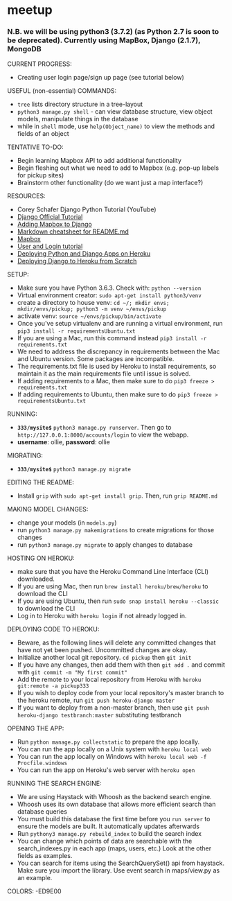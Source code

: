 # meetup
### N.B. we will be using python3 (3.7.2) (as Python 2.7 is soon to be deprecated). Currently using MapBox, Django (2.1.7), MongoDB

CURRENT PROGRESS:
- Creating user login page/sign up page (see tutorial below)

USEFUL (non-essential) COMMANDS:
- ```tree``` lists directory structure in a tree-layout
- ```python3 manage.py shell``` - can view database structure, view object models, manipulate things in the database
- while in ```shell``` mode, use ```help(Object_name)``` to view the methods and fields of an object

TENTATIVE TO-DO:
- Begin learning Mapbox API to add additional functionality
- Begin fleshing out what we need to add to Mapbox (e.g. pop-up labels for pickup sites)
- Brainstorm other functionality (do we want just a map interface?)

RESOURCES:
- Corey Schafer Django Python Tutorial (YouTube)
- [Django Official Tutorial](https://docs.djangoproject.com/en/2.1/intro/tutorial01/)
- [Adding Mapbox to Django](https://www.fullstackpython.com/blog/maps-django-web-applications-projects-mapbox.html)
- [Markdown cheatsheet for README.md](https://github.com/adam-p/markdown-here/wiki/Markdown-Cheatsheet#links)
- [Mapbox](https://www.mapbox.com/)
- [User and Login tutorial](https://wsvincent.com/django-user-authentication-tutorial-login-and-logout/)
- [Deploying Python and Django Apps on Heroku](https://devcenter.heroku.com/articles/deploying-python)
- [Deploying Django to Heroku from Scratch](https://medium.com/@BennettGarner/deploying-django-to-heroku-procfile-static-root-other-pitfalls-e7ab8b2ba33b)

SETUP: 
- Make sure you have Python 3.6.3. Check with: ```python --version```
- Virtual environment creator: ```sudo apt-get install python3/venv```
- create a directory to house venv: ```cd ~/; mkdir envs; mkdir/envs/pickup; python3 -m venv ~/envs/pickup```
- activate venv: ```source ~/envs/pickup/bin/activate```
- Once you've setup virtualenv and are running a virtual environment, run ```pip3 install -r requirementsUbuntu.txt``` 
- If you are using a Mac, run this command instead ```pip3 install -r requirements.txt``` 
- We need to address the discrepancy in requirements between the Mac and Ubuntu version. Some packages are incompatible. 
- The requirements.txt file is used by Heroku to install requirements, so maintain it as the main requirements file until issue is solved.
- If adding requirements to a Mac, then make sure to do ```pip3 freeze > requirements.txt``` 
- If adding requirements to Ubuntu, then make sure to do ```pip3 freeze > requirementsUbuntu.txt``` 

RUNNING:
- **```333/mysite$```** ```python3 manage.py runserver```. Then go to ```http://127.0.0.1:8000/accounts/login``` to view the webapp.
- **username**: ollie, **password**: ollie

MIGRATING:
- **```333/mysite$```** ```python3 manage.py migrate```

EDITING THE README:
- Install ```grip``` with ```sudo apt-get install grip```. Then, run ```grip README.md```

MAKING MODEL CHANGES:
- change your models (in ```models.py```)
- run ```python3 manage.py makemigrations``` to create migrations for those changes
- run ```python3 manage.py migrate``` to apply changes to database

HOSTING ON HEROKU:
- make sure that you have the Heroku Command Line Interface (CLI) downloaded. 
- If you are using Mac, then run ```brew install heroku/brew/heroku``` to download the CLI
- If you are using Ubuntu, then run ```sudo snap install heroku --classic``` to download the CLI
- Log in to Heroku with ```heroku login``` if not already logged in. 


DEPLOYING CODE TO HEROKU: 
- Beware, as the following lines will delete any committed changes that have not yet been pushed. Uncommitted changes are okay.
- Initialize another local git repository. ```cd pickup``` then ```git init``` 
- If you have any changes, then add them with then ```git add .``` and commit with ```git commit -m "My first commit"```
- Add the remote to your local repository from Heroku with ```heroku git:remote -a pickup333```
- If you wish to deploy code from your local repository's master branch to the heroku remote, run ```git push heroku-django master```
- If you want to deploy from a non-master branch, then use ```git push heroku-django testbranch:master``` substituting testbranch

OPENING THE APP:
- Run ```python manage.py collectstatic``` to prepare the app locally. 
- You can run the app locally on a Unix system with ```heroku local web```
- You can run the app locally on Windows with ```heroku local web -f Procfile.windows```
- You can run the app on Heroku's web server with ```heroku open```

RUNNING THE SEARCH ENGINE: 
- We are using Haystack with Whoosh as the backend search engine. 
- Whoosh uses its own database that allows more efficient search than database queries
- You must build this database the first time before you ```run server``` to ensure the models are built. It automatically updates afterwards
- Run ```pythony3 manage.py rebuild_index``` to build the search index
- You can change which points of data are searchable with the search_indexes.py in each app (maps, users, etc.) Look at the other fields as examples.
- You can search for items using the SearchQuerySet() api from haystack. Make sure you import the library. Use event search in maps/view.py as an example.

COLORS:
-ED9E00
